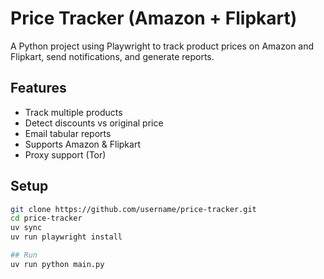 # Price Tracker (Amazon + Flipkart)

A Python project using Playwright to track product prices on Amazon and Flipkart, 
send notifications, and generate reports.

## Features
- Track multiple products
- Detect discounts vs original price
- Email tabular reports
- Supports Amazon & Flipkart
- Proxy support (Tor)

## Setup
```bash
git clone https://github.com/username/price-tracker.git
cd price-tracker
uv sync
uv run playwright install

## Run
uv run python main.py